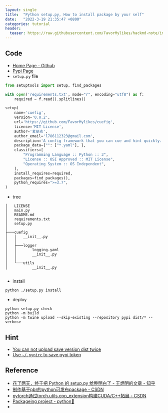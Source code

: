 ```yaml
---
layout: single
title:  "Python setup.py, How to install package by your self"
date:   "2022-3-19 21:35:47 +0800"
categories: tutorial
header:
  teaser: https://raw.githubusercontent.com/FavorMylikes/hackmd-note/img/img20220115190637.png
---
```


## Code

- [Home Page - Github](https://github.com/FavorMylikes/cuefig)
- [Pypi Page](https://pypi.org/project/cuefig/)
- `setup.py` file

```python
from setuptools import setup, find_packages

with open('requirements.txt', mode="r", encoding="utf8") as f:
    required = f.read().splitlines()

setup(
    name='cuefig',
    version='0.0.2',
    url='https://github.com/FavorMylikes/cuefig',
    license='MIT License',
    author='麦丽素',
    author_email='l786112323@gmail.com',
    description='A config framework that you can cue and hint quickly.',
    package_data={"": ["*.yaml"], },
    classifiers=[
        "Programming Language :: Python :: 3",
        "License :: OSI Approved :: MIT License",
        "Operating System :: OS Independent",
    ],
    install_requires=required,
    packages=find_packages(),
    python_requires=">=3.7",
)
```

- tree

```console
│   LICENSE
│   main.py
│   README.md
│   requirements.txt
│   setup.py
│
├───cuefig
│   │   __init__.py
│   │
│   ├───logger
│   │       logging.yaml
│   │       __init__.py
│   │
│   └───utils
│           __init__.py


```

- install

```console
python ./setup.py install
```

- deploy

```console
python setup.py check
python -m build
python -m twine upload --skip-existing --repository pypi dist/* --verbose
```

## Hint

- [You can not upload save version dist twice](https://github.com/pypa/packaging-problems/issues/74#issuecomment-137763944)
- [Use `~/.pypirc` to save pypi token](https://packaging.python.org/en/latest/specifications/pypirc/#using-a-pypi-token)

## Reference

- [花了两天，终于把 Python 的 setup.py 给整明白了 - 王炳明的文章 - 知乎](https://zhuanlan.zhihu.com/p/276461821)
- [制作基于pbr的python可发布package - CSDN](https://blog.csdn.net/napolunyishi/article/details/52067872)
- [pytorch通过torch.utils.cpp_extension构建CUDA/C++拓展 - CSDN](https://blog.csdn.net/tanmx219/article/details/87783312)
- [Packageing project - python🤙](https://packaging.python.org/en/latest/tutorials/packaging-projects)
- 